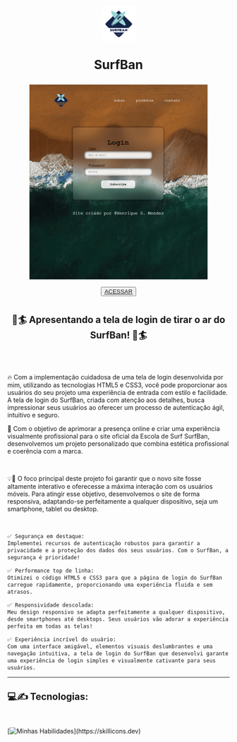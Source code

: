 
<h1 align='center'> <img src='midia/Untitled_logo_3_free-file-removebg-preview-transformed.png'>
<p>SurfBan</p></h1>


<p align='center'><img src='midia/print_tela-transformed.png' ></p>

<p align='center'><button ><a href='https://henriquescloud.github.io/LOGIN-PAGE/index.html' > ACESSAR </a></button></p>




<div align='left'><h1>
<h2 align='center'>🌊🏄 Apresentando a tela de login de tirar o ar do SurfBan! 🌊🏄</h2><br><br>

<p>🔥 Com a implementação cuidadosa de uma tela de login desenvolvida por mim, utilizando as tecnologias HTML5 e CSS3, você pode proporcionar aos usuários do seu projeto uma experiência de entrada com estilo e facilidade. A tela de login do SurfBan, criada com atenção aos detalhes, busca impressionar seus usuários ao oferecer um processo de autenticação ágil, intuitivo e seguro.</p>

<p>🎯 Com o objetivo de aprimorar a presença online e criar uma experiência visualmente profissional para o site oficial da Escola de Surf SurfBan, desenvolvemos um projeto personalizado que combina estética profissional e coerência com a marca.</p><br>

<p>💡🚀 O foco principal deste projeto foi garantir que o novo site fosse altamente interativo e oferecesse a máxima interação com os usuários móveis. Para atingir esse objetivo, desenvolvemos o site de forma responsiva, adaptando-se perfeitamente a qualquer dispositivo, seja um smartphone, tablet ou desktop.</p><br>

<p>

    ✅ Segurança em destaque:
    Implementei recursos de autenticação robustos para garantir a privacidade e a proteção dos dados dos seus usuários. Com o SurfBan, a segurança é prioridade!
</p>

<p>

    ✅ Performance top de linha:
    Otimizei o código HTML5 e CSS3 para que a página de login do SurfBan carregue rapidamente, proporcionando uma experiência fluida e sem atrasos.
</p>

<p>

    ✅ Responsividade descolada:
    Meu design responsivo se adapta perfeitamente a qualquer dispositivo, desde smartphones até desktops. Seus usuários vão adorar a experiência perfeita em todas as telas!
</p>

<p>

    ✅ Experiência incrível do usuário:
    Com uma interface amigável, elementos visuais deslumbrantes e uma navegação intuitiva, a tela de login do SurfBan que desenvolvi garante uma experiência de login simples e visualmente cativante para seus usuários.
</p>
<hr>

<h2>
    💻✍️ Tecnologias:
</h2>
<br>

[![Minhas Habilidades](https://skillicons.dev/icons?i=html,css,)](https://skillicons.dev)
